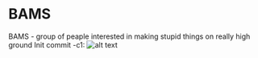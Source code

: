 # BAMS
BAMS - group of peaple interested in making stupid things on really high ground
Init commit -c1:
![alt text][logo]

[logo]: https://github.com/BAMS/blob/master/images/readme/c1.png 
